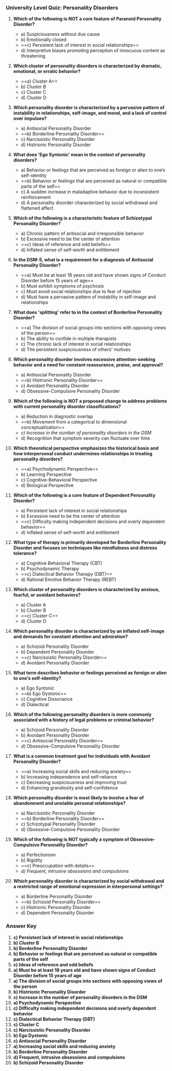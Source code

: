 ### University Level Quiz: Personality Disorders

1. **Which of the following is NOT a core feature of Paranoid Personality Disorder?**
   - a) Suspiciousness without due cause
   - b) Emotionally closed
   - ==c) Persistent lack of interest in social relationships==
   - d) Interpretive biases promoting perception of innocuous content as threatening

2. **Which cluster of personality disorders is characterized by dramatic, emotional, or erratic behavior?**
   - ==a) Cluster A==
   - *b) Cluster B*
   - c) Cluster C
   - d) Cluster D

3. **Which personality disorder is characterized by a pervasive pattern of instability in relationships, self-image, and mood, and a lack of control over impulses?**
   - a) Antisocial Personality Disorder
   - ==b) Borderline Personality Disorder==
   - c) Narcissistic Personality Disorder
   - d) Histrionic Personality Disorder

4. **What does 'Ego Syntonic' mean in the context of personality disorders?**
   - a) Behavior or feelings that are perceived as foreign or alien to one’s self-identity
   - ==b) Behavior or feelings that are perceived as natural or compatible parts of the self==
   - c) A sudden increase in maladaptive behavior due to inconsistent reinforcement
   - d) A personality disorder characterized by social withdrawal and flattened affect

5. **Which of the following is a characteristic feature of Schizotypal Personality Disorder?**
   - a) Chronic pattern of antisocial and irresponsible behavior
   - b) Excessive need to be the center of attention
   - ==c) Ideas of reference and odd beliefs==
   - d) Inflated sense of self-worth and entitlement

6. **In the DSM-5, what is a requirement for a diagnosis of Antisocial Personality Disorder?**
   - ==a) Must be at least 18 years old and have shown signs of Conduct Disorder before 15 years of age==
   - b) Must exhibit symptoms of psychosis
   - c) Must avoid social relationships due to fear of rejection
   - d) Must have a pervasive pattern of instability in self-image and relationships

7. **What does 'splitting' refer to in the context of Borderline Personality Disorder?**
   - ==a) The division of social groups into sections with opposing views of the person==
   - b) The ability to confide in multiple therapists
   - c) The chronic lack of interest in social relationships
   - d) The persistent suspiciousness of others' motives

8. **Which personality disorder involves excessive attention-seeking behavior and a need for constant reassurance, praise, and approval?**
   - a) Antisocial Personality Disorder
   - ==b) Histrionic Personality Disorder==
   - c) Avoidant Personality Disorder
   - d) Obsessive-Compulsive Personality Disorder

9. **Which of the following is NOT a proposed change to address problems with current personality disorder classifications?**
   - a) Reduction in diagnostic overlap
   - ==b) Movement from a categorical to dimensional conceptualization==
   - *c) Increase in the number of personality disorders in the DSM*
   - d) Recognition that symptom severity can fluctuate over time

10. **Which theoretical perspective emphasizes the historical basis and how interpersonal conduct undermines relationships in treating personality disorders?**
    - ==a) Psychodynamic Perspective==
    - b) Learning Perspective
    - c) Cognitive-Behavioral Perspective
    - d) Biological Perspective

11. **Which of the following is a core feature of Dependent Personality Disorder?**
    - a) Persistent lack of interest in social relationships
    - b) Excessive need to be the center of attention
    - ==c) Difficulty making independent decisions and overly dependent behavior==
    - d) Inflated sense of self-worth and entitlement

12. **What type of therapy is primarily developed for Borderline Personality Disorder and focuses on techniques like mindfulness and distress tolerance?**
    - a) Cognitive Behavioral Therapy (CBT)
    - b) Psychodynamic Therapy
    - ==c) Dialectical Behavior Therapy (DBT)==
    - d) Rational Emotive Behavior Therapy (REBT)

13. **Which cluster of personality disorders is characterized by anxious, fearful, or avoidant behaviors?**
    - a) Cluster A
    - b) Cluster B
    - ==c) Cluster C==
    - d) Cluster D

14. **Which personality disorder is characterized by an inflated self-image and demands for constant attention and admiration?**
    - a) Schizoid Personality Disorder
    - b) Dependent Personality Disorder
    - ==c) Narcissistic Personality Disorder==
    - d) Avoidant Personality Disorder

15. **What term describes behavior or feelings perceived as foreign or alien to one’s self-identity?**
    - a) Ego Syntonic
    - ==b) Ego Dystonic==
    - c) Cognitive Dissonance
    - d) Dialectical

16. **Which of the following personality disorders is more commonly associated with a history of legal problems or criminal behavior?**
    - a) Schizoid Personality Disorder
    - b) Avoidant Personality Disorder
    - ==c) Antisocial Personality Disorder==
    - d) Obsessive-Compulsive Personality Disorder

17. **What is a common treatment goal for individuals with Avoidant Personality Disorder?**
    - ==a) Increasing social skills and reducing anxiety==
    - b) Increasing independence and self-reliance
    - c) Decreasing suspiciousness and improving trust
    - d) Enhancing grandiosity and self-confidence

18. **Which personality disorder is most likely to involve a fear of abandonment and unstable personal relationships?**
    - a) Narcissistic Personality Disorder
    - ==b) Borderline Personality Disorder==
    - c) Schizotypal Personality Disorder
    - d) Obsessive-Compulsive Personality Disorder

19. **Which of the following is NOT typically a symptom of Obsessive-Compulsive Personality Disorder?**
    - a) Perfectionism
    - b) Rigidity
    - ==c) Preoccupation with details==
    - *d) Frequent, intrusive obsessions and compulsions*

20. **Which personality disorder is characterized by social withdrawal and a restricted range of emotional expression in interpersonal settings?**
    - a) Borderline Personality Disorder
    - ==b) Schizoid Personality Disorder==
    - c) Histrionic Personality Disorder
    - d) Dependent Personality Disorder

### Answer Key
1. **c) Persistent lack of interest in social relationships**
2. **b) Cluster B**
3. **b) Borderline Personality Disorder**
4. **b) Behavior or feelings that are perceived as natural or compatible parts of the self**
5. **c) Ideas of reference and odd beliefs**
6. **a) Must be at least 18 years old and have shown signs of Conduct Disorder before 15 years of age**
7. **a) The division of social groups into sections with opposing views of the person**
8. **b) Histrionic Personality Disorder**
9. **c) Increase in the number of personality disorders in the DSM**
10. **a) Psychodynamic Perspective**
11. **c) Difficulty making independent decisions and overly dependent behavior**
12. **c) Dialectical Behavior Therapy (DBT)**
13. **c) Cluster C**
14. **c) Narcissistic Personality Disorder**
15. **b) Ego Dystonic**
16. **c) Antisocial Personality Disorder**
17. **a) Increasing social skills and reducing anxiety**
18. **b) Borderline Personality Disorder**
19. **d) Frequent, intrusive obsessions and compulsions**
20. **b) Schizoid Personality Disorder**